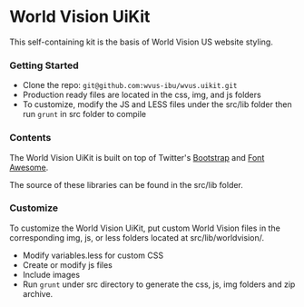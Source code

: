 World Vision UiKit
===================

This self-containing kit is the basis of World Vision US website styling.

### Getting Started
* Clone the repo: `git@github.com:wvus-ibu/wvus.uikit.git`
* Production ready files are located in the css, img, and js folders
* To customize, modify the JS and LESS files under the src/lib folder then run `grunt` in src folder to compile

### Contents
The World Vision UiKit is built on top of Twitter's [Bootstrap](http://twitter.github.io/bootstrap/) and [Font Awesome](http://fortawesome.github.io/Font-Awesome/icons/).

The source of these libraries can be found in the src/lib folder.  

### Customize
To customize the World Vision UiKit, put custom World Vision files in the corresponding img, js, or less folders located at src/lib/worldvision/.

* Modify variables.less for custom CSS
* Create or modify js files 
* Include images 
* Run `grunt` under src directory to generate the css, js, img folders and zip archive.
